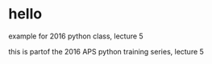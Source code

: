 # hello
example for 2016 python class, lecture 5

this is partof the 2016 APS python training series, lecture 5
